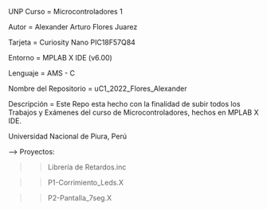 UNP
Curso = Microcontroladores 1

Autor = Alexander Arturo Flores Juarez

Tarjeta = Curiosity Nano PIC18F57Q84

Entorno = MPLAB X IDE (v6.00)

Lenguaje = AMS - C

Nombre del Repositorio = uC1_2022_Flores_Alexander

Descripción = Este Repo esta hecho con la finalidad de subir todos los Trabajos y Exámenes del curso de Microcontroladores, hechos en MPLAB X IDE.

Universidad Nacional de Piura, Perú

—> Proyectos:

>>Librería de Retardos.inc

>>P1-Corrimiento_Leds.X

>>P2-Pantalla_7seg.X
